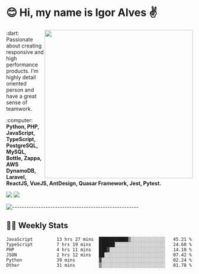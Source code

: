 # :blush: Hi, my name is Igor Alves :v:

<img src="https://github-readme-stats.vercel.app/api?username=iguit0&show_icons=true&include_all_commits=true&count_private=true&theme=dark" min-width="400px" max-width="400px" width="400px" align="right" />

<p align="left"> 
  :dart: Passionate about creating responsive and high performance products.
  I'm highly detail oriented person and have a great sense of teamwork.
</p>

<p align="left">
  :computer: <strong>Python, PHP, JavaScript, TypeScript, PostgreSQL, MySQL, Bottle, Zappa, AWS DynamoDB, Laravel, ReactJS, VueJS, AntDesign, Quasar Framework, Jest, Pytest.</strong>
</p>

<p align="left">
  <a href="https://www.linkedin.com/in/igor-lucio-alves" target="_blank" rel="noopener noreferrer" alt="LinkedIn">
  <img src="https://img.shields.io/badge/LinkedIn-0077B5?style=for-the-badge&logo=linkedin&logoColor=white" /></a>

  <a href="https://t.me/iguit0" target="_blank" rel="noopener noreferrer" alt="Telegram">
  <img src="https://img.shields.io/badge/Telegram-2CA5E0?style=for-the-badge&logo=telegram&logoColor=white" /></a>
</p>

![-----------------------------------------------------](https://raw.githubusercontent.com/andreasbm/readme/master/assets/lines/aqua.png)

## :man_technologist: Weekly Stats
<!--START_SECTION:waka-->

```text
JavaScript         13 hrs 27 mins  ███████████▒░░░░░░░░░░░░░   45.21 %
TypeScript         7 hrs 19 mins   ██████░░░░░░░░░░░░░░░░░░░   24.60 %
PHP                4 hrs 11 mins   ███▓░░░░░░░░░░░░░░░░░░░░░   14.10 %
JSON               2 hrs 12 mins   ██░░░░░░░░░░░░░░░░░░░░░░░   07.42 %
Python             39 mins         ▓░░░░░░░░░░░░░░░░░░░░░░░░   02.24 %
Other              31 mins         ▒░░░░░░░░░░░░░░░░░░░░░░░░   01.78 %
```

<!--END_SECTION:waka-->
